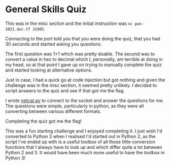 # General Skills Quiz

This was in the misc section and the initial instruction was `nc pwn-2021.duc.tf 31905`.

Connecting to the port told you that you were doing the quiz, that you had 30 seconds and started asking you questions.

The first question was 1+1 which was pretty doable. The second was to convert a value in hex to decimal which I, personally, am terrible at doing in my head, so at that point I gave up on trying to manually complete the quiz and started looking at alternative options.

Just in case, I had a quick go at code injection but got nothing and given the challenge was in the misc section, it seemed pretty unlikely. I decided to script answers to the quiz and see if that got me the flag.

I wrote [netcat.py](./netcat.py) to connect to the socket and answer the questions for me. The questions were simple, particularly in python, as they were all converting between various different formats.

Completing the quiz got me the flag!

This was a fun starting challenge and I enjoyed completing it. I just wish I'd converted to Python 3 when I realised I'd started out in Python 2, as the script I've ended up with is a useful toolbox of all those little conversion functions that I always have to look up and which differ quite a lot between Python 2 and 3. It would have been much more useful to have the toolbox in Python 3!
